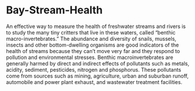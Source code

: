 # Bay-Stream-Health
An effective way to measure the health of freshwater streams and rivers is to study the many tiny critters that live in these waters, called “benthic macro-invertebrates.” The abundance and diversity of snails, mussels, insects and other bottom-dwelling organisms are good indicators of the health of streams because they can’t move very far and they respond to pollution and environmental stresses. Benthic macroinvertebrates are generally harmed by direct and indirect effects of pollutants such as metals, acidity, sediment, pesticides, nitrogen and phosphorus. These pollutants come from sources such as mining, agriculture, urban and suburban runoff, automobile and power plant exhaust, and wastewater treatment facilities.
